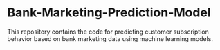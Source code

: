 # Bank-Marketing-Prediction-Model
This repository contains the code for predicting customer subscription behavior based on bank marketing data using machine learning models.
